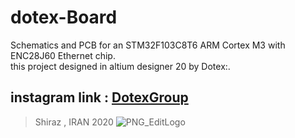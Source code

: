 # dotex-Board
Schematics and PCB for an STM32F103C8T6 ARM Cortex M3 with ENC28J60 Ethernet chip.  
this project designed in altium designer 20 by Dotex:.  

## instagram link : [DotexGroup](https://www.instagram.com/dotexgroup/)  
> Shiraz , IRAN 2020
![PNG_EditLogo](https://user-images.githubusercontent.com/61392600/75149072-5aa6cf80-5716-11ea-97cf-e8785079dab9.png)

